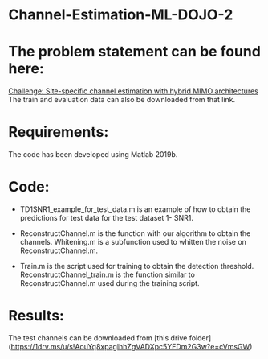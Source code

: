 # Channel-Estimation-ML-DOJO-2


# The problem statement can be found here: 
[Challenge: Site-specific channel estimation with hybrid MIMO architectures](https://research.ece.ncsu.edu/ai5gchallenge/) 
The train and evaluation data can also be downloaded from that link.
# Requirements:
  The code has been developed using Matlab 2019b.
# Code:
* TD1SNR1_example_for_test_data.m is an example of how to obtain the predictions for test data for the test dataset 1- SNR1.
* ReconstructChannel.m is the function with our algorithm to obtain the channels.
   Whitening.m is a subfunction used to whitten the noise on ReconstructChannel.m.
   
* Train.m is the script used for training to obtain the detection threshold.
   ReconstructChannel_train.m is the function similar to ReconstructChannel.m used during the training script.

# Results:
The test channels can be downloaded from [this drive folder] (https://1drv.ms/u/s!AouYq8xpaglhhZgVADXpc5YFDm2G3w?e=cVmsGW)

